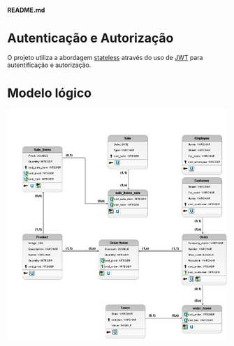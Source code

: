 **README.md**

# Autenticação e Autorização

O projeto utiliza a abordagem [stateless](https://doubleoctopus.com/security-wiki/network-architecture/stateless-authentication/) através do uso de [JWT](https://www.treinaweb.com.br/blog/o-que-e-jwt) para autentificação e autorização. 

# Modelo lógico

![Modelo obtido pelo BRModelo](logic_model.png)
